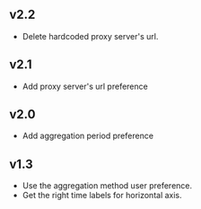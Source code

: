 ## v2.2

- Delete hardcoded proxy server's url.


## v2.1

- Add proxy server's url preference

## v2.0

- Add aggregation period preference

## v1.3

- Use the aggregation method user preference.
- Get the right time labels for horizontal axis.

